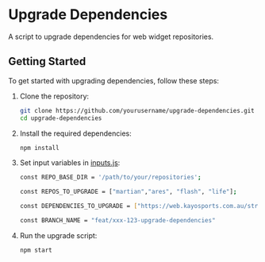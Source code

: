 # Upgrade Dependencies

A script to upgrade dependencies for web widget repositories.

## Getting Started

To get started with upgrading dependencies, follow these steps:

1. Clone the repository:

   ```sh
   git clone https://github.com/yourusername/upgrade-dependencies.git
   cd upgrade-dependencies
   ```

2. Install the required dependencies:

   ```sh
   npm install
   ```

3. Set input variables in [inputs.js](./inputs.js):

   ```sh
   const REPO_BASE_DIR = '/path/to/your/repositories';

   const REPOS_TO_UPGRADE = ["martian","ares", "flash", "life"];

   const DEPENDENCIES_TO_UPGRADE = ["https://web.kayosports.com.au/streamotion-web-app/player-abc/version/xyz/package.tgz"];

   const BRANCH_NAME = "feat/xxx-123-upgrade-dependencies"
   ```

4. Run the upgrade script:
   ```sh
   npm start
   ```

